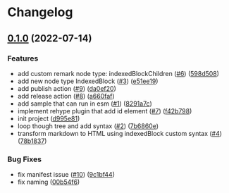 # Changelog

## [0.1.0](https://github.com/EiffelFly/markdown-indexed-block/compare/v0.0.1...v0.1.0) (2022-07-14)


### Features

* add custom remark node type: indexedBlockChildren ([#6](https://github.com/EiffelFly/markdown-indexed-block/issues/6)) ([598d508](https://github.com/EiffelFly/markdown-indexed-block/commit/598d508ef4f2b5e38b27b53b5fb2cf39cf510454))
* add new node type IndexedBlock ([#3](https://github.com/EiffelFly/markdown-indexed-block/issues/3)) ([e51ee19](https://github.com/EiffelFly/markdown-indexed-block/commit/e51ee199256c0d5bcfa8c488829d2d4ec47e6f02))
* add publish action ([#9](https://github.com/EiffelFly/markdown-indexed-block/issues/9)) ([da0ef20](https://github.com/EiffelFly/markdown-indexed-block/commit/da0ef2025fd2efb44b4b44ca870521d0ed85b7b0))
* add release action ([#8](https://github.com/EiffelFly/markdown-indexed-block/issues/8)) ([a660faf](https://github.com/EiffelFly/markdown-indexed-block/commit/a660fafdc6b296a5142a82e97093a17caaabfca7))
* add sample that can run in esm ([#1](https://github.com/EiffelFly/markdown-indexed-block/issues/1)) ([8291a7c](https://github.com/EiffelFly/markdown-indexed-block/commit/8291a7c4c0a22a62d72ddfa9fe86575b8bc1ab51))
* implement rehype plugin that add id element ([#7](https://github.com/EiffelFly/markdown-indexed-block/issues/7)) ([f42b798](https://github.com/EiffelFly/markdown-indexed-block/commit/f42b7988112216af14d93da3dd944c7577e06590))
* init project ([d995e81](https://github.com/EiffelFly/markdown-indexed-block/commit/d995e8132ed5bab78a693d9971b42c76f4759b67))
* loop though tree and add syntax ([#2](https://github.com/EiffelFly/markdown-indexed-block/issues/2)) ([7b6860e](https://github.com/EiffelFly/markdown-indexed-block/commit/7b6860ec1974140f82c203ba70704903530d7279))
* transform markdown to HTML using indexedBlock custom syntax ([#4](https://github.com/EiffelFly/markdown-indexed-block/issues/4)) ([78b1837](https://github.com/EiffelFly/markdown-indexed-block/commit/78b1837b8138263e75d2f12493d6d6cbf5641777))


### Bug Fixes

* fix manifest issue ([#10](https://github.com/EiffelFly/markdown-indexed-block/issues/10)) ([9c1bf44](https://github.com/EiffelFly/markdown-indexed-block/commit/9c1bf44f82b5441ed80039947b413761e38db0fe))
* fix naming ([00b54f6](https://github.com/EiffelFly/markdown-indexed-block/commit/00b54f6b9382edef88bba51d5b8ff245be14f77b))
